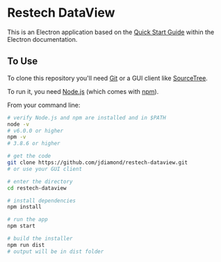 # Restech DataView

This is an Electron application based on the [Quick Start Guide](http://electron.atom.io/docs/latest/tutorial/quick-start) within the Electron documentation.

## To Use

To clone this repository you'll need [Git](https://git-scm.com) or a GUI client like [SourceTree](https://www.sourcetreeapp.com/).

To run it, you need [Node.js](https://nodejs.org/en/download/) (which comes with [npm](http://npmjs.com)).

From your command line:

```bash
# verify Node.js and npm are installed and in $PATH
node -v
# v6.0.0 or higher
npm -v
# 3.8.6 or higher

# get the code
git clone https://github.com/jdiamond/restech-dataview.git
# or use your GUI client

# enter the directory
cd restech-dataview

# install dependencies
npm install

# run the app
npm start

# build the installer
npm run dist
# output will be in dist folder
```
